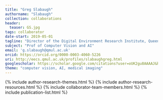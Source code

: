 ```yaml
---
title: "Greg Slabaugh"
authorname: "Slabaugh"
collection: collaborations
header:
  teaser: GS.jpg
tags: collaborator
date-start: 2019-05-01
tagline: "Director of the Digital Environment Research Institute, Queen Mary, University of London"
subject: "Prof of Computer Vision and AI"
email: 'g.slabaugh@qmul.ac.uk'
orcid: https://orcid.org/0000-0003-4060-5226
uri: http://eecs.qmul.ac.uk/profiles/slabaughgreg.html
googlescholar: https://scholar.google.com/citations?user=oUK2gu8AAAAJ&hl=en
theme: "computer vision, AI, medical imaging"
---
```

<p align= "justify">




{% include author-research-themes.html %}
{% include author-research-resources.html %}
{% include collaborator-team-members.html %}
{% include publication-list.html %}
